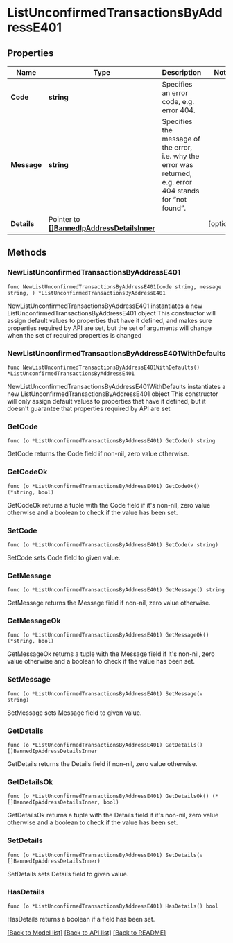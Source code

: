 # ListUnconfirmedTransactionsByAddressE401

## Properties

Name | Type | Description | Notes
------------ | ------------- | ------------- | -------------
**Code** | **string** | Specifies an error code, e.g. error 404. | 
**Message** | **string** | Specifies the message of the error, i.e. why the error was returned, e.g. error 404 stands for “not found”. | 
**Details** | Pointer to [**[]BannedIpAddressDetailsInner**](BannedIpAddressDetailsInner.md) |  | [optional] 

## Methods

### NewListUnconfirmedTransactionsByAddressE401

`func NewListUnconfirmedTransactionsByAddressE401(code string, message string, ) *ListUnconfirmedTransactionsByAddressE401`

NewListUnconfirmedTransactionsByAddressE401 instantiates a new ListUnconfirmedTransactionsByAddressE401 object
This constructor will assign default values to properties that have it defined,
and makes sure properties required by API are set, but the set of arguments
will change when the set of required properties is changed

### NewListUnconfirmedTransactionsByAddressE401WithDefaults

`func NewListUnconfirmedTransactionsByAddressE401WithDefaults() *ListUnconfirmedTransactionsByAddressE401`

NewListUnconfirmedTransactionsByAddressE401WithDefaults instantiates a new ListUnconfirmedTransactionsByAddressE401 object
This constructor will only assign default values to properties that have it defined,
but it doesn't guarantee that properties required by API are set

### GetCode

`func (o *ListUnconfirmedTransactionsByAddressE401) GetCode() string`

GetCode returns the Code field if non-nil, zero value otherwise.

### GetCodeOk

`func (o *ListUnconfirmedTransactionsByAddressE401) GetCodeOk() (*string, bool)`

GetCodeOk returns a tuple with the Code field if it's non-nil, zero value otherwise
and a boolean to check if the value has been set.

### SetCode

`func (o *ListUnconfirmedTransactionsByAddressE401) SetCode(v string)`

SetCode sets Code field to given value.


### GetMessage

`func (o *ListUnconfirmedTransactionsByAddressE401) GetMessage() string`

GetMessage returns the Message field if non-nil, zero value otherwise.

### GetMessageOk

`func (o *ListUnconfirmedTransactionsByAddressE401) GetMessageOk() (*string, bool)`

GetMessageOk returns a tuple with the Message field if it's non-nil, zero value otherwise
and a boolean to check if the value has been set.

### SetMessage

`func (o *ListUnconfirmedTransactionsByAddressE401) SetMessage(v string)`

SetMessage sets Message field to given value.


### GetDetails

`func (o *ListUnconfirmedTransactionsByAddressE401) GetDetails() []BannedIpAddressDetailsInner`

GetDetails returns the Details field if non-nil, zero value otherwise.

### GetDetailsOk

`func (o *ListUnconfirmedTransactionsByAddressE401) GetDetailsOk() (*[]BannedIpAddressDetailsInner, bool)`

GetDetailsOk returns a tuple with the Details field if it's non-nil, zero value otherwise
and a boolean to check if the value has been set.

### SetDetails

`func (o *ListUnconfirmedTransactionsByAddressE401) SetDetails(v []BannedIpAddressDetailsInner)`

SetDetails sets Details field to given value.

### HasDetails

`func (o *ListUnconfirmedTransactionsByAddressE401) HasDetails() bool`

HasDetails returns a boolean if a field has been set.


[[Back to Model list]](../README.md#documentation-for-models) [[Back to API list]](../README.md#documentation-for-api-endpoints) [[Back to README]](../README.md)


